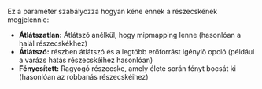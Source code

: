 Ez a paraméter szabályozza hogyan kéne ennek a részecskének megjelennie:

* **Átlátszatlan:** Átlátszó anélkül, hogy mipmapping lenne (hasonlóan a halál részecskékhez)
* **Átlátszó:** részben átlátszó és a legtöbb erőforrást igénylő opció (például a varázs hatás részecskéihez hasonlóan)
* **Fényesített:** Ragyogó részecske, amely élete során fényt bocsát ki (hasonlóan az robbanás részecskéihez)
